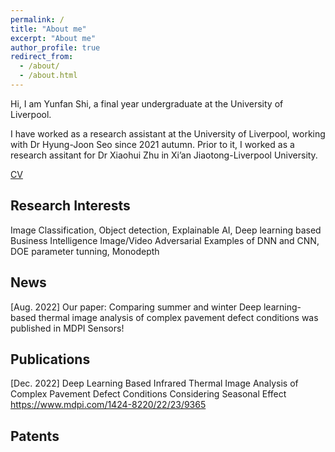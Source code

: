 ```yaml
---
permalink: /
title: "About me"
excerpt: "About me"
author_profile: true
redirect_from: 
  - /about/
  - /about.html
---
```



Hi, I am Yunfan Shi, a final year undergraduate at the University of Liverpool.

I have worked as a research assistant at the University of Liverpool, working with Dr Hyung-Joon Seo since 2021 autumn. Prior to it, I worked as a research assitant for Dr Xiaohui Zhu in Xi’an Jiaotong-Liverpool University.

[CV](_pages/CV%20Yunfan%20Shi.pdf)

## Research Interests
Image Classification, Object detection, Explainable AI, Deep learning based Business Intelligence
Image/Video Adversarial Examples of DNN and CNN, DOE parameter tunning, Monodepth

## News
[Aug. 2022] Our paper: Comparing summer and winter Deep learning-based thermal image analysis
of complex pavement defect conditions was published in MDPI Sensors!

## Publications
[Dec. 2022] Deep Learning Based Infrared Thermal Image Analysis of Complex Pavement Defect Conditions Considering Seasonal Effect
https://www.mdpi.com/1424-8220/22/23/9365

## Patents

